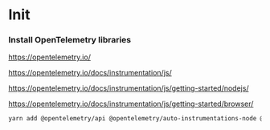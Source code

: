# Init

### Install OpenTelemetry libraries

https://opentelemetry.io/

https://opentelemetry.io/docs/instrumentation/js/

https://opentelemetry.io/docs/instrumentation/js/getting-started/nodejs/

https://opentelemetry.io/docs/instrumentation/js/getting-started/browser/

```bash
yarn add @opentelemetry/api @opentelemetry/auto-instrumentations-node @opentelemetry/exporter-trace-otlp-proto @opentelemetry/sdk-node
```
